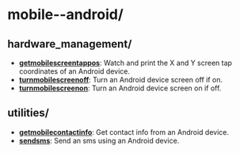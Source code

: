 
# mobile--android/

## hardware_management/

* [**getmobilescreentappos**](hardware_management/getmobilescreentappos): Watch and print the X and Y screen tap coordinates of an Android device.
* [**turnmobilescreenoff**](hardware_management/turnmobilescreenoff): Turn an Android device screen off if on.
* [**turnmobilescreenon**](hardware_management/turnmobilescreenon): Turn an Android device screen on if off.

## utilities/

* [**getmobilecontactinfo**](utilities/getmobilecontactinfo): Get contact info from an Android device.
* [**sendsms**](utilities/sendsms): Send an sms using an Android device.

